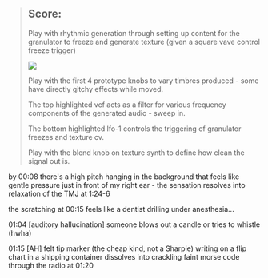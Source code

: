 > ## Score:
> 
> Play with rhythmic generation through setting up content for the granulator to freeze and generate texture (given a square vave control freeze trigger) 
> 
> <img src="https://i.imgur.com/83i5zwp.png">
> 
> Play with the first 4 prototype knobs to vary timbres produced - some have directly gitchy effects while moved.
> 
> The top highlighted vcf acts as a filter for various frequency components of the generated audio - sweep in.
> 
> The bottom highlighted lfo-1 controls the triggering of granulator freezes and texture cv.
> 
> Play with the blend knob on texture synth to define how clean the signal out is.

by 00:08 there's a high pitch hanging in the background that feels like gentle pressure just in front of my right ear - the sensation resolves into relaxation of the TMJ at 1:24-6

the scratching at 00:15 feels like a dentist drilling under anesthesia...



01:04 [auditory hallucination] someone blows out a candle or tries to whistle (hwha)

01:15 [AH] felt tip marker (the cheap kind, not a Sharpie) writing on a flip chart in a shipping container dissolves into crackling faint morse code through the radio at 01:20

